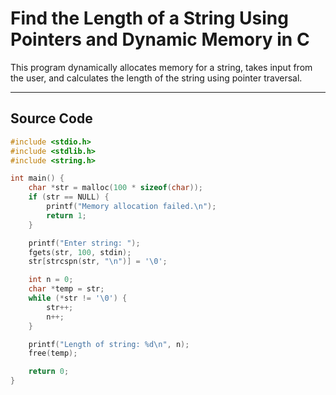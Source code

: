 #  Find the Length of a String Using Pointers and Dynamic Memory in C

This program dynamically allocates memory for a string, takes input from the user, and calculates the length of the string using pointer traversal.

---

## Source Code

```c
#include <stdio.h>
#include <stdlib.h>
#include <string.h>

int main() {
    char *str = malloc(100 * sizeof(char));
    if (str == NULL) {
        printf("Memory allocation failed.\n");
        return 1;
    }

    printf("Enter string: ");
    fgets(str, 100, stdin);
    str[strcspn(str, "\n")] = '\0';

    int n = 0;
    char *temp = str;
    while (*str != '\0') {
        str++;
        n++;
    }

    printf("Length of string: %d\n", n);
    free(temp);

    return 0;
}
